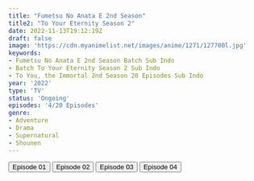 ```yaml
---
title: "Fumetsu No Anata E 2nd Season"
title2: "To Your Eternity Season 2"
date: 2022-11-13T19:12:19Z
draft: false
image: 'https://cdn.myanimelist.net/images/anime/1271/127700l.jpg'
keywords:
- Fumetsu No Anata E 2nd Season Batch Sub Indo
- Batch To Your Eternity Season 2 Sub Indo
- To You, the Immortal 2nd Season 20 Episodes Sub Indo
year: '2022'
type: 'TV'
status: 'Ongoing'
episodes: '4/20 Episodes'
genre:
- Adventure
- Drama
- Supernatural
- Shounen
---
```


<div class="d-g gg-5 gtc-r ai-c">
<button onclick="window.open('?arc=0ZCFLJR11j_20221024/1/MP4/Kuramanime-FMSATE_S2-01-480p-Same','_blank')">Episode 01</button>
<button onclick="window.open('?arc=mpT3hxmlCM_20221030/2/MP4/Kuramanime-FMSATE_S2-02-480p-Same','_blank')">Episode 02</button>
<button onclick="window.open('?arc=Zd9kBVvKNv_20221107/3/MP4/Kuramanime-FMSATE_S2-03-480p-Same','_blank')">Episode 03</button>
<button onclick="window.open('?arc=KZqp5htXOE_20221114/4/MP4/Kuramanime-FMSATE_S2-04-480p-Same','_blank')">Episode 04</button>
</div>